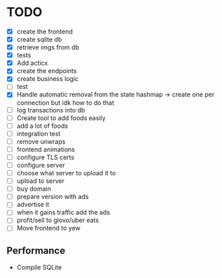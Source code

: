# TODO
- [x] create the frontend
- [x] create sqlite db
- [x] retrieve imgs from db
- [x] tests
- [x] Add acticx
- [x] create the endpoints
- [x] create business logic
- [ ] test
- [x] Handle automatic removal from the state hashmap -> create one per connection but idk how to do that
- [ ] log transactions into db
- [ ] Create tool to add foods easily
- [ ] add a lot of foods
- [ ] integration test
- [ ] remove unwraps
- [ ] frontend animations
- [ ] configure TLS certs
- [ ] configure server
- [ ] choose what server to upload it to
- [ ] upload to server
- [ ] buy domain
- [ ] prepare version with ads
- [ ] advertise it
- [ ] when it gains traffic add the ads
- [ ] profit/sell to glovo/uber eats
- [ ] Move frontend to yew 

## Performance
- Compile SQLite